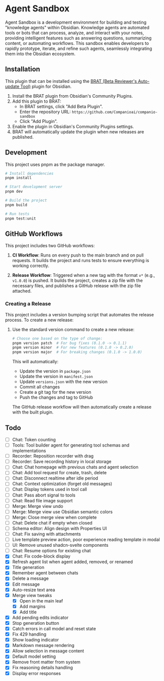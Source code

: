 # Agent Sandbox

Agent Sandbox is a development environment for building and testing "knowledge agents" within Obsidian. Knowledge 
agents are automated tools or bots that can process, analyze, and interact with your notes, providing intelligent 
features such as answering questions, summarizing content, or automating workflows. This sandbox enables developers 
to rapidly prototype, iterate, and refine such agents, seamlessly integrating them into the Obsidian ecosystem.


## Installation

This plugin that can be installed using the [BRAT (Beta Reviewer's Auto-update Tool)](https://github.com/TfTHacker/obsidian42-brat) plugin for Obsidian.

1. Install the BRAT plugin from Obsidian's Community Plugins.
2. Add this plugin to BRAT:
   - In BRAT settings, click "Add Beta Plugin".
   - Enter the repository URL: `https://github.com/Companioai/companio-sandbox`
   - Click "Add Plugin".
3. Enable the plugin in Obsidian's Community Plugins settings.
4. BRAT will automatically update the plugin when new releases are published.

## Development

This project uses pnpm as the package manager.

```bash
# Install dependencies
pnpm install

# Start development server
pnpm dev

# Build the project
pnpm build

# Run tests
pnpm test:unit
```

## GitHub Workflows

This project includes two GitHub workflows:

1. **CI Workflow**: Runs on every push to the main branch and on pull requests. It builds the project and runs tests to ensure everything is working correctly.

2. **Release Workflow**: Triggered when a new tag with the format `v*` (e.g., `v1.0.0`) is pushed. It builds the project, creates a zip file with the necessary files, and publishes a GitHub release with the zip file attached.

### Creating a Release

This project includes a version bumping script that automates the release process. To create a new release:

1. Use the standard version command to create a new release:
   ```bash
   # Choose one based on the type of change:
   pnpm version patch  # For bug fixes (0.1.0 -> 0.1.1)
   pnpm version minor  # For new features (0.1.0 -> 0.2.0)
   pnpm version major  # For breaking changes (0.1.0 -> 1.0.0)
   ```

   This will automatically:
   - Update the version in `package.json`
   - Update the version in `manifest.json`
   - Update `versions.json` with the new version
   - Commit all changes
   - Create a git tag for the new version
   - Push the changes and tag to GitHub

   The GitHub release workflow will then automatically create a release with the built plugin.

## Todo

- [ ] Chat: Token counting
- [ ] Tools: Tool builder agent for generating tool schemas and implementations
- [ ] Recorder: Reposition recorder with drag
- [ ] Recorder: Save recording history in local storage
- [ ] Chat: Chat homepage with previous chats and agent selection
- [ ] Chat: Add tool request for create, trash, delete
- [ ] Chat: Disconnect realtime after idle period
- [ ] Chat: Context optimization (forget old messages)
- [ ] Chat: Display tokens used in tool call
- [ ] Chat: Pass abort signal to tools
- [ ] Chat: Read file image support
- [ ] Merge: Merge view undo
- [ ] Merge: Merge view use Obsidian semantic colors
- [ ] Merge: Close merge view when complete
- [ ] Chat: Delete chat if empty when closed
- [ ] Schema editor: Align design with Properties UI
- [ ] Chat: Fix saving with attachments
- [ ] Live template preview action, poor experience reading template in modal
- [ ] UI: Remove unused shadcn-svelte components 
- [ ] Chat: Resume options for existing chat
- [x] Chat: Fix code-block display
- [x] Refresh agent list when agent added, removed, or renamed
- [x] Title generation
- [x] Remember agent between chats
- [x] Delete a message
- [x] Edit message
- [x] Auto-resize text area
- [x] Merge view tweaks
  - [x] Open in the main leaf
  - [x] Add margins
  - [x] Add title 
- [x] Add pending edits indicator
- [x] Stop generation button
- [x] Catch errors in call model and reset state
- [x] Fix 429 handling
- [x] Show loading indicator
- [x] Markdown message rendering
- [x] Allow selection in message content
- [x] Default model setting
- [x] Remove front matter from system
- [x] Fix reasoning details handling
- [x] Display error responses
